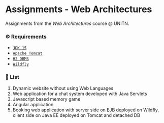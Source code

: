 # Assignments - Web Architectures

Assignments from the *Web Architectures* course @ UNITN.

### ⚙️ Requirements
- [`JDK 15`](https://www.oracle.com/java/technologies/javase/jdk15-archive-downloads.html)
- [`Apache Tomcat`](http://tomcat.apache.org/)
- [`H2 DBMS`](https://www.h2database.com/html/main.html)
- [`Wildfly`](https://www.wildfly.org/)

### 📝 List
1. Dynamic website without using Web Languages
2. Web application for a chat system developed with Java Servlets
3. Javascript based memory game
4. Angular application
5. Booking web application with server side on EJB deployed on Wildfly, client side on Java EE deployed on Tomcat and detached DB